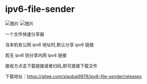 # ipv6-file-sender
![图片](https://github.com/xiaobai9978/ipv6-file-sender/assets/11792557/1f923c2a-a743-4863-b4e3-9f8b5cf9dc5b)
![图片](https://github.com/xiaobai9978/ipv6-file-sender/assets/11792557/53e72263-52f8-4ba8-b31a-77425cac78a9)

一个文件快速分享器

当本机有公网 ipv6 地址时,默认分享 ipv6 链接

若无 ipv6 则分享内网 ipv4 链接

接收方点击下载链接或者扫码,即可直接下载文件

下载地址：https://gitee.com/xiaobai9978/ipv6-file-sender/releases
